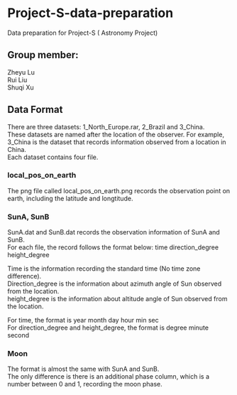 # Project-S-data-preparation
Data preparation for Project-S ( Astronomy Project)

## Group member:
Zheyu Lu  
Rui Liu   
Shuqi Xu   

## Data Format
There are three datasets: 1_North_Europe.rar, 2_Brazil and 3_China.    
These datasets are named after the location of the observer. For example, 3_China is the dataset that records information observed from a location in China.     
Each dataset contains four file.   

### local_pos_on_earth
The png file called local_pos_on_earth.png records the observation point on earth, including the latitude and longtitude.   

### SunA, SunB
SunA.dat and SunB.dat records the observation information of SunA and SunB.    
For each file, the record follows the format below:
time direction_degree height_degree    
     
Time is the information recording the standard time (No time zone difference).   
Direction_degree is the information about azimuth angle of Sun observed from the location.   
height_degree is the information about altitude angle of Sun observed from the location.   

For time, the format is year month day hour min sec     
For direction_degree and height_degree, the format is degree minute second

### Moon
The format is almost the same with SunA and SunB.    
The only difference is there is an additional phase column, which is a number between 0 and 1, recording the moon phase.

